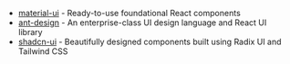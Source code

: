 - [material-ui](https://mui.com/core/) - Ready-to-use foundational React components
- [ant-design](https://ant.design/) - An enterprise-class UI design language and React UI library
- [shadcn-ui](https://ui.shadcn.com/) - Beautifully designed components built using Radix UI and Tailwind CSS
